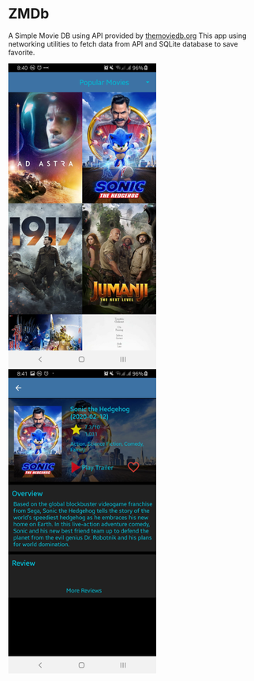 # ZMDb
A Simple Movie DB using API provided by [themoviedb.org](https://www.themoviedb.org/)
This app using networking utilities to fetch data from API and SQLite database to save favorite.

<img src="app/website/screen_main.jpg" width=300>
<img src="app/website/screen_detail.jpg" width=300>
